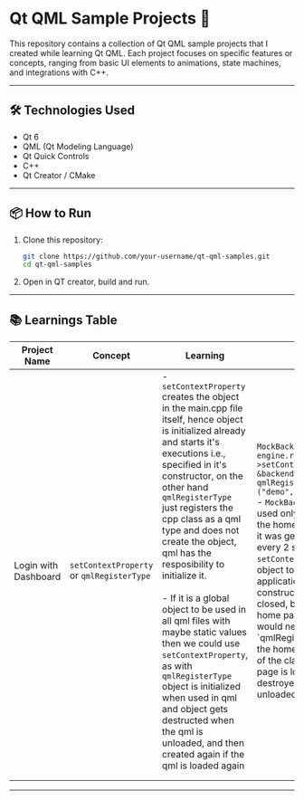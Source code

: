 # Qt QML Sample Projects 🚀

This repository contains a collection of Qt QML sample projects that I created while learning Qt QML. Each project focuses on specific features or concepts, ranging from basic UI elements to animations, state machines, and integrations with C++.

---

## 🛠️ Technologies Used

- Qt 6
- QML (Qt Modeling Language)
- Qt Quick Controls
- C++ 
- Qt Creator / CMake

---

## 📦 How to Run

1. Clone this repository:
   ```bash
   git clone https://github.com/your-username/qt-qml-samples.git
   cd qt-qml-samples

2. Open in QT creator, build and run.

---

## 📚 Learnings Table

| Project Name    	| Concept	| Learning						| Example					|
| ----------------- | ---------	| ----------------------------- | -------------------------	|
| Login with Dashboard		| 	 `setContextProperty` or `qmlRegisterType`   	| - `setContextProperty` creates the object in the main.cpp file itself, hence object is initialized already and starts it's executions i.e., specified in it's constructor, on the other hand `qmlRegisterType` just registers the cpp class as a qml type and does not create the object, qml has the resposibility to initialize it. <br><br>- If it is a global object to be used in all qml files with maybe static values then we could use `setContextProperty`, as with `qmlRegisterType` object is initialized when used in qml and object gets destructed when the qml is unloaded, and then created again if the qml is loaded again| `MockBackend backendData;`<br>`engine.rootContext()->setContextProperty("backendData", &backendData);`<br>`qmlRegisterType<MockBackend>("demo", 1, 0, "MockBackend");`<br>- `MockBacked` was a class which was used only in a QML file which shows the home page	and in it's contructor it was generating a dummy data every 2 seconds, so using `setContextProperty` was causing the object to initialize as soon as application engine calls it and constructor executes until the app is closed, but it was needed only when home page is loaded, so here we would need to use `qmlRegisterType' and initialze it in the home page qml and ocntructor of the class runs only when home page is loaded and object is destroyed when home page qml is unloaded.|
| 			| 	     	|								|							|
| 	    			| 	    	|								|							|


---
